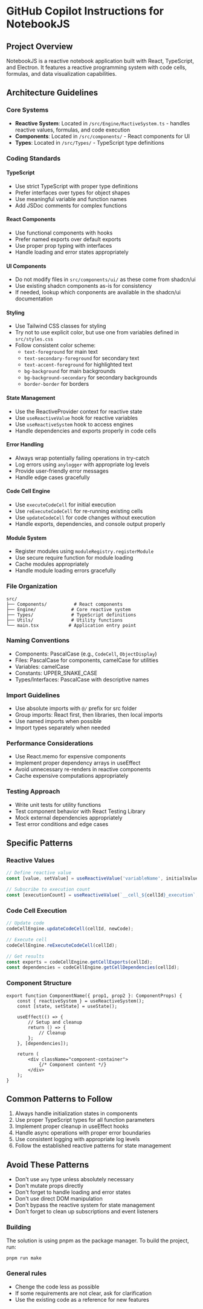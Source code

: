 # GitHub Copilot Instructions for NotebookJS

## Project Overview
NotebookJS is a reactive notebook application built with React, TypeScript, and Electron. It features a reactive programming system with code cells, formulas, and data visualization capabilities.

## Architecture Guidelines

### Core Systems
- **Reactive System**: Located in `/src/Engine/RactiveSystem.ts` - handles reactive values, formulas, and code execution
- **Components**: Located in `/src/components/` - React components for UI
- **Types**: Located in `/src/Types/` - TypeScript type definitions

### Coding Standards

#### TypeScript
- Use strict TypeScript with proper type definitions
- Prefer interfaces over types for object shapes
- Use meaningful variable and function names
- Add JSDoc comments for complex functions

#### React Components
- Use functional components with hooks
- Prefer named exports over default exports
- Use proper prop typing with interfaces
- Handle loading and error states appropriately

#### UI Components
- Do not modify files in `src/components/ui/` as these come from shadcn/ui
- Use existing shadcn components as-is for consistency
- If needed, lookup which conponents are available in the shadcn/ui documentation

#### Styling
- Use Tailwind CSS classes for styling
- Try not to use explicit color, but use one from variables defined in `src/styles.css`
- Follow consistent color scheme:
  - `text-foreground` for main text
  - `text-secondary-foreground` for secondary text
  - `text-accent-foreground` for highlighted text
  - `bg-background` for main backgrounds
  - `bg-background-secondary` for secondary backgrounds
  - `border-border` for borders


#### State Management
- Use the ReactiveProvider context for reactive state
- Use `useReactiveValue` hook for reactive variables
- Use `useReactiveSystem` hook to access engines
- Handle dependencies and exports properly in code cells

#### Error Handling
- Always wrap potentially failing operations in try-catch
- Log errors using `anylogger` with appropriate log levels
- Provide user-friendly error messages
- Handle edge cases gracefully

#### Code Cell Engine
- Use `executeCodeCell` for initial execution
- Use `reExecuteCodeCell` for re-running existing cells
- Use `updateCodeCell` for code changes without execution
- Handle exports, dependencies, and console output properly

#### Module System
- Register modules using `moduleRegistry.registerModule`
- Use secure require function for module loading
- Cache modules appropriately
- Handle module loading errors gracefully

### File Organization
```
src/
├── Components/          # React components
├── Engine/             # Core reactive system
├── Types/              # TypeScript definitions
├── Utils/              # Utility functions
└── main.tsx           # Application entry point
```

### Naming Conventions
- Components: PascalCase (e.g., `CodeCell`, `ObjectDisplay`)
- Files: PascalCase for components, camelCase for utilities
- Variables: camelCase
- Constants: UPPER_SNAKE_CASE
- Types/Interfaces: PascalCase with descriptive names

### Import Guidelines
- Use absolute imports with `@/` prefix for src folder
- Group imports: React first, then libraries, then local imports
- Use named imports when possible
- Import types separately when needed

### Performance Considerations
- Use React.memo for expensive components
- Implement proper dependency arrays in useEffect
- Avoid unnecessary re-renders in reactive components
- Cache expensive computations appropriately

### Testing Approach
- Write unit tests for utility functions
- Test component behavior with React Testing Library
- Mock external dependencies appropriately
- Test error conditions and edge cases

## Specific Patterns

### Reactive Values
```typescript
// Define reactive value
const [value, setValue] = useReactiveValue('variableName', initialValue);

// Subscribe to execution count
const [executionCount] = useReactiveValue(`__cell_${cellId}_execution`, 0);
```

### Code Cell Execution
```typescript
// Update code
codeCellEngine.updateCodeCell(cellId, newCode);

// Execute cell
codeCellEngine.reExecuteCodeCell(cellId);

// Get results
const exports = codeCellEngine.getCellExports(cellId);
const dependencies = codeCellEngine.getCellDependencies(cellId);
```

### Component Structure
```tsx
export function ComponentName({ prop1, prop2 }: ComponentProps) {
    const { reactiveSystem } = useReactiveSystem();
    const [state, setState] = useState();
    
    useEffect(() => {
        // Setup and cleanup
        return () => {
            // Cleanup
        };
    }, [dependencies]);
    
    return (
        <div className="component-container">
            {/* Component content */}
        </div>
    );
}
```

## Common Patterns to Follow
1. Always handle initialization states in components
2. Use proper TypeScript types for all function parameters
3. Implement proper cleanup in useEffect hooks
4. Handle async operations with proper error boundaries
5. Use consistent logging with appropriate log levels
6. Follow the established reactive patterns for state management

## Avoid These Patterns
- Don't use `any` type unless absolutely necessary
- Don't mutate props directly
- Don't forget to handle loading and error states
- Don't use direct DOM manipulation
- Don't bypass the reactive system for state management
- Don't forget to clean up subscriptions and event listeners

### Building
The solution is using pnpm as the package manager. To build the project, run:
```zsh
pnpm run make
```

### General rules

- Chenge the code less as possible
- If some requirements are not clear, ask for clarification
- Use the existing code as a reference for new features
